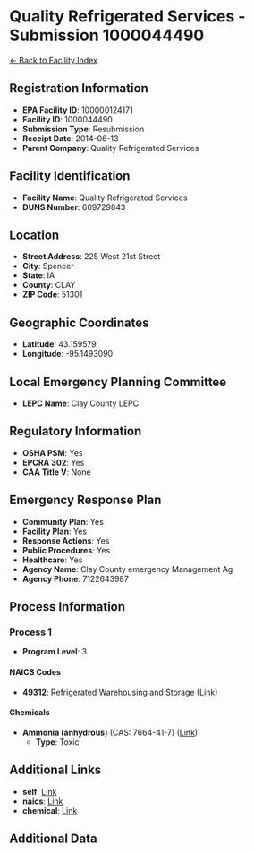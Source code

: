 # Quality Refrigerated Services - Submission 1000044490

[← Back to Facility Index](../index.md)

## Registration Information

- **EPA Facility ID**: 100000124171
- **Facility ID**: 1000044490
- **Submission Type**: Resubmission
- **Receipt Date**: 2014-06-13
- **Parent Company**: Quality Refrigerated Services

## Facility Identification

- **Facility Name**: Quality Refrigerated Services
- **DUNS Number**: 609729843

## Location

- **Street Address**: 225 West 21st Street
- **City**: Spencer
- **State**: IA
- **County**: CLAY
- **ZIP Code**: 51301

## Geographic Coordinates

- **Latitude**: 43.159579
- **Longitude**: -95.1493090

## Local Emergency Planning Committee

- **LEPC Name**: Clay County LEPC

## Regulatory Information

- **OSHA PSM**: Yes
- **EPCRA 302**: Yes
- **CAA Title V**: None

## Emergency Response Plan

- **Community Plan**: Yes
- **Facility Plan**: Yes
- **Response Actions**: Yes
- **Public Procedures**: Yes
- **Healthcare**: Yes
- **Agency Name**: Clay County emergency Management Ag
- **Agency Phone**: 7122643987

## Process Information

### Process 1

- **Program Level**: 3

#### NAICS Codes

- **49312**: Refrigerated Warehousing and Storage ([Link](https://cdxapps.epa.gov/olem-rmp-pds/api/naics-codes/49312))

#### Chemicals

- **Ammonia (anhydrous)** (CAS: 7664-41-7) ([Link](https://cdxapps.epa.gov/olem-rmp-pds/api/chemicals/56))
  - **Type**: Toxic

## Additional Links

- **self**: [Link](https://cdxapps.epa.gov/olem-rmp-pds/api/facilities/1000044490)
- **naics**: [Link](https://cdxapps.epa.gov/olem-rmp-pds/api/naics-codes/49312)
- **chemical**: [Link](https://cdxapps.epa.gov/olem-rmp-pds/api/chemicals/56)

## Additional Data

